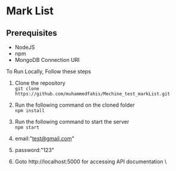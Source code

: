 # Mark List
## Prerequisites <br />
* NodeJS
* npm
* MongoDB Connection URI

To Run Locally, Follow these steps
1. Clone the repository \
```git clone https://github.com/muhammedfahis/Mechine_test_markList.git```
2.  Run the following command on the cloned folder \
```npm install```

3. Run the following command to start the server \
```npm start```

4. email:"test@gmail.com"
5. password:"123"
6. Goto http://localhost:5000 for accessing API documentation \

